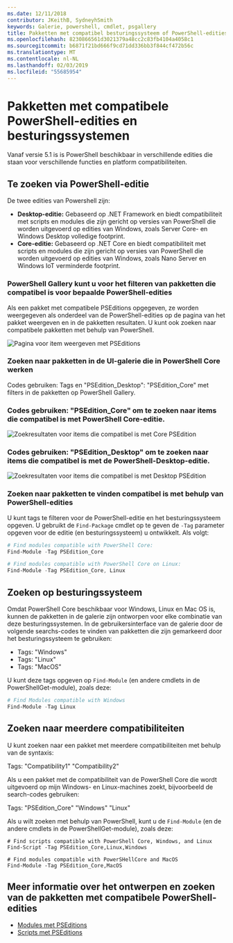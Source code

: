 ```yaml
---
ms.date: 12/11/2018
contributor: JKeithB, SydneyhSmith
keywords: Galerie, powershell, cmdlet, psgallery
title: Pakketten met compatibel besturingssysteem of PowerShell-edities
ms.openlocfilehash: 8230866561d3021379a48cc2c83fb4104a4058c1
ms.sourcegitcommit: b6871f21bd666f9cd71dd336bb3f844cf472b56c
ms.translationtype: MT
ms.contentlocale: nl-NL
ms.lasthandoff: 02/03/2019
ms.locfileid: "55685954"
---
```

# <a name="packages-with-compatible-powershell-editions-or-operating-systems"></a>Pakketten met compatibele PowerShell-edities en besturingssystemen

Vanaf versie 5.1 is is PowerShell beschikbaar in verschillende edities die staan voor verschillende functies en platform compatibiliteiten.

## <a name="searching-by-powershell-edition"></a>Te zoeken via PowerShell-editie 
De twee edities van Powershell zijn:
- **Desktop-editie:** Gebaseerd op .NET Framework en biedt compatibiliteit met scripts en modules die zijn gericht op versies van PowerShell die worden uitgevoerd op edities van Windows, zoals Server Core- en Windows Desktop volledige footprint.
- **Core-editie:** Gebaseerd op .NET Core en biedt compatibiliteit met scripts en modules die zijn gericht op versies van PowerShell die worden uitgevoerd op edities van Windows, zoals Nano Server en Windows IoT verminderde footprint.

### <a name="powershell-gallery-allows-you-to-filter-packages-compatible-for-specific-powershell-editions"></a>PowerShell Gallery kunt u voor het filteren van pakketten die compatibel is voor bepaalde PowerShell-edities

Als een pakket met compatibele PSEditions opgegeven, ze worden weergegeven als onderdeel van de PowerShell-edities op de pagina van het pakket weergeven en in de pakketten resultaten.
U kunt ook zoeken naar compatibele pakketten met behulp van PowerShell.

![Pagina voor item weergeven met PSEditions](../../Images/packagedisplaypagewithpseditions.PNG)

### <a name="search-for-packages-in-the-gallery-ui-that-work-on-powershell-core"></a>Zoeken naar pakketten in de UI-galerie die in PowerShell Core werken

Codes gebruiken: Tags en "PSEdition_Desktop": "PSEdition_Core" met filters in de pakketten op PowerShell Gallery.

### <a name="use-tagspseditioncore-to-search-items-compatible-with-powershell-core-edition"></a>Codes gebruiken: "PSEdition_Core" om te zoeken naar items die compatibel is met PowerShell Core-editie.

![Zoekresultaten voor items die compatibel is met Core PSEdition](../../Images/searchresultswithpseditions.PNG)

### <a name="use-tagspseditiondesktop-to-search-items-compatible-with-powershell-desktop-edition"></a>Codes gebruiken: "PSEdition_Desktop" om te zoeken naar items die compatibel is met de PowerShell-Desktop-editie.

![Zoekresultaten voor items die compatibel is met Desktop PSEdition](../../Images/searchresultswithpseditionsdesktop.PNG)

### <a name="search-for-packages-to-find-compatible-editions-using-powershell"></a>Zoeken naar pakketten te vinden compatibel is met behulp van PowerShell-edities
U kunt tags te filteren voor de PowerShell-editie en het besturingssysteem opgeven. U gebruikt de `Find-Package` cmdlet op te geven de `-Tag` parameter opgeven voor de editie (en besturingssysteem) u ontwikkelt.
Als volgt:

```powershell
# Find modules compatible with PowerShell Core:
Find-Module -Tag PSEdition_Core

# Find modules compatible with PowerShell Core on Linux:
Find-Module -Tag PSEdition_Core, Linux
```

## <a name="searching-by-operating-system"></a>Zoeken op besturingssysteem 

Omdat PowerShell Core beschikbaar voor Windows, Linux en Mac OS is, kunnen de pakketten in de galerie zijn ontworpen voor elke combinatie van deze besturingssystemen. In de gebruikersinterface van de galerie door de volgende searchs-codes te vinden van pakketten die zijn gemarkeerd door het besturingssysteem te gebruiken:

- Tags: "Windows"
- Tags: "Linux"
- Tags: "MacOS" 

U kunt deze tags opgeven op `Find-Module` (en andere cmdlets in de PowerShellGet-module), zoals deze:

```powershell
# Find Modules compatible with Windows
Find-Module -Tag Linux
```

## <a name="searching-for-multiple-compatibilities"></a>Zoeken naar meerdere compatibiliteiten

U kunt zoeken naar een pakket met meerdere compatibiliteiten met behulp van de syntaxis: 

Tags: "Compatibility1" "Compatibility2" 

Als u een pakket met de compatibiliteit van de PowerShell Core die wordt uitgevoerd op mijn Windows- en Linux-machines zoekt, bijvoorbeeld de search-codes gebruiken:

Tags: "PSEdition_Core" "Windows" "Linux" 

Als u wilt zoeken met behulp van PowerShell, kunt u de `Find-Module` (en de andere cmdlets in de PowerShellGet-module), zoals deze:

```powewrshell
# Find scripts compatible with PowerShell Core, Windows, and Linux
Find-Script -Tag PSEdition_Core,Linux,Windows

# Find modules compatible with PowerSHellCore and MacOS
Find-Module -Tag PSEdition_Core,MacOS
```

## <a name="more-details-on-authoring-and-finding-the-packages-with-compatible-powershell-editions"></a>Meer informatie over het ontwerpen en zoeken van de pakketten met compatibele PowerShell-edities

- [Modules met PSEditions](../../concepts/module-psedition-support.md)
- [Scripts met PSEditions](../../concepts/script-psedition-support.md)
